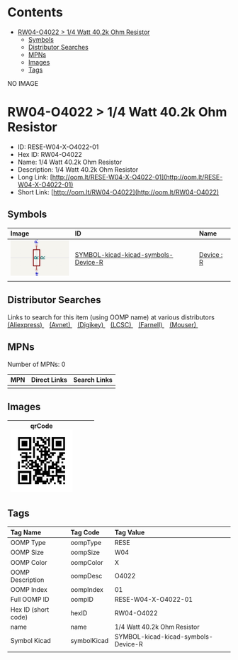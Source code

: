 



Contents
========

* [RW04-O4022 > 1/4 Watt 40.2k Ohm Resistor](#rw04-o4022--14-watt-402k-ohm-resistor)
	* [Symbols](#symbols)
	* [Distributor Searches](#distributor-searches)
	* [MPNs](#mpns)
	* [Images](#images)
	* [Tags](#tags)
  
NO IMAGE  
# RW04-O4022 > 1/4 Watt 40.2k Ohm Resistor

- ID: RESE-W04-X-O4022-01
- Hex ID: RW04-O4022
- Name: 1/4 Watt 40.2k Ohm Resistor
- Description: 1/4 Watt 40.2k Ohm Resistor
- Long Link: [http://oom.lt/RESE-W04-X-O4022-01](http://oom.lt/RESE-W04-X-O4022-01)
- Short Link: [http://oom.lt/RW04-O4022](http://oom.lt/RW04-O4022)

## Symbols
  

|Image|ID|Name|
| :--- | :--- | :--- |
|[![](https://raw.githubusercontent.com/oomlout/oomlout_OOMP_eda_V2/main/SYMBOL/kicad/kicad-symbols/Device/R/image_140.png)](https://github.com/oomlout/oomlout_OOMP_eda_V2/tree/main/SYMBOL/kicad/kicad-symbols/Device/R/)|[SYMBOL-kicad-kicad-symbols-Device-R](https://github.com/oomlout/oomlout_OOMP_eda_V2/tree/main/SYMBOL/kicad/kicad-symbols/Device/R/)|[Device : R](https://github.com/oomlout/oomlout_OOMP_eda_V2/tree/main/SYMBOL/kicad/kicad-symbols/Device/R/)|
||||

## Distributor Searches
  
Links to search for this item (using OOMP name) at various distributors  
[(Aliexpress) ](https://www.aliexpress.com/wholesale?SearchText=11171/4+Watt+40.2k+Ohm+Resistor)&nbsp;&nbsp;&nbsp;[(Avnet) ](https://www.avnet.com/shop/us/search/1/4+Watt+40.2k+Ohm+Resistor)&nbsp;&nbsp;&nbsp;[(Digikey) ](https://www.digikey.co.uk/en/products/result?s=1/4+Watt+40.2k+Ohm+Resistor)&nbsp;&nbsp;&nbsp;[(LCSC) ](https://www.lcsc.com/search?q=1/4+Watt+40.2k+Ohm+Resistor)&nbsp;&nbsp;&nbsp;[(Farnell) ](https://uk.farnell.com/search?st=1/4+Watt+40.2k+Ohm+Resistor)&nbsp;&nbsp;&nbsp;[(Mouser) ](https://www.mouser.com/c/?q=1/4+Watt+40.2k+Ohm+Resistor)&nbsp;&nbsp;&nbsp;
## MPNs
  
Number of MPNs: 0  

|MPN|Direct Links|Search Links|
| :--- | :--- | :--- |
||||

## Images
  

|qrCode<br>[![](https://raw.githubusercontent.com/oomlout/oomlout_OOMP_parts_V2/main/RESE/W04/X/O4022/01/qrCode_140.png)](https://github.com/oomlout/oomlout_OOMP_parts_V2/tree/main/RESE/W04/X/O4022/01/qrCode.png)||||
| :---: | :---: | :---: | :---: |

## Tags
  

|Tag Name|Tag Code|Tag Value|
| :--- | :--- | :--- |
|OOMP Type|oompType|RESE|
|OOMP Size|oompSize|W04|
|OOMP Color|oompColor|X|
|OOMP Description|oompDesc|O4022|
|OOMP Index|oompIndex|01|
|Full OOMP ID|oompID|RESE-W04-X-O4022-01|
|Hex ID (short code)|hexID|RW04-O4022|
|name|name|1/4 Watt 40.2k Ohm Resistor|
|Symbol Kicad|symbolKicad|SYMBOL-kicad-kicad-symbols-Device-R|
||||

